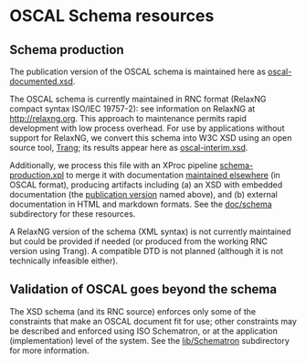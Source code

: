 # OSCAL Schema resources

## Schema production

The publication version of the OSCAL schema is maintained here as [oscal-documented.xsd](oscal-documented.xsd).

The OSCAL schema is currently maintained in RNC format (RelaxNG compact syntax ISO/IEC 19757-2): see information on RelaxNG at http://relaxng.org. This approach to maintenance permits rapid development with low process overhead. For use by applications without support for RelaxNG, we convert this schema into W3C XSD using an open source tool, [Trang](http://www.thaiopensource.com/relaxng/trang.html); its results appear here as [oscal-interim.xsd](oscal-interim.xsd).

Additionally, we process this file with an XProc pipeline [schema-production.xpl](schema-production.xpl) to merge it with documentation [maintained elsewhere](../../doc/schema) (in OSCAL format), producing artifacts including (a) an XSD with embedded documentation (the [publication version](oscal-documented.xsd) named above), and (b) external documentation in HTML and markdown formats. See the [doc/schema](../../doc/schema) subdirectory for these resources.

A RelaxNG version of the schema (XML syntax) is not currently maintained but could be provided if needed (or produced from the working RNC version using Trang). A compatible DTD is not planned (although it is not technically infeasible either).

## Validation of OSCAL goes beyond the schema

The XSD schema (and its RNC source) enforces only some of the constraints that make an OSCAL document fit for use; other constraints may be described and enforced using ISO Schematron, or  at the application (implementation) level of the system. See the [lib/Schematron](../../lib/Schematron) subdirectory for more information.

